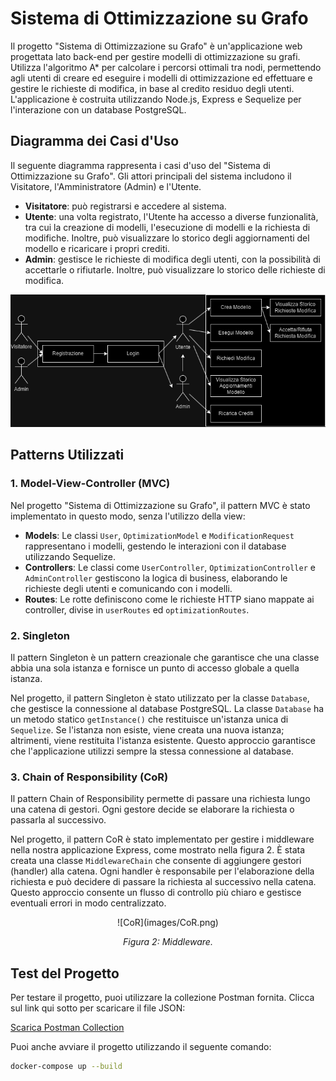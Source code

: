 # Sistema di Ottimizzazione su Grafo

Il progetto "Sistema di Ottimizzazione su Grafo" è un'applicazione web progettata lato back-end per gestire modelli di ottimizzazione su grafi. Utilizza l'algoritmo A* per calcolare i percorsi ottimali tra nodi, permettendo agli utenti di creare ed eseguire i modelli di ottimizzazione ed effettuare e gestire le richieste di modifica, in base al credito residuo degli utenti. L'applicazione è costruita utilizzando Node.js, Express e Sequelize per l'interazione con un database PostgreSQL.

## Diagramma dei Casi d'Uso

Il seguente diagramma rappresenta i casi d'uso del "Sistema di Ottimizzazione su Grafo". Gli attori principali del sistema includono il Visitatore, l'Amministratore (Admin) e l'Utente. 

- **Visitatore**: può registrarsi e accedere al sistema.
- **Utente**: una volta registrato, l'Utente ha accesso a diverse funzionalità, tra cui la creazione di modelli, l'esecuzione di modelli e la richiesta di modifiche. Inoltre, può visualizzare lo storico degli aggiornamenti del modello e ricaricare i propri crediti.
- **Admin**: gestisce le richieste di modifica degli utenti, con la possibilità di accettarle o rifiutarle. Inoltre, può visualizzare lo storico delle richieste di modifica.

<div align="center">

![Casi d'Uso](images/CasiDuso.png)

</div>


## Patterns Utilizzati

### 1. Model-View-Controller (MVC)

Nel progetto "Sistema di Ottimizzazione su Grafo", il pattern MVC è stato implementato in questo modo, senza l'utilizzo della view:
- **Models**: Le classi `User`, `OptimizationModel` e `ModificationRequest` rappresentano i modelli, gestendo le interazioni con il database utilizzando Sequelize.
- **Controllers**: Le classi come `UserController`, `OptimizationController` e `AdminController` gestiscono la logica di business, elaborando le richieste degli utenti e comunicando con i modelli.
- **Routes**: Le rotte definiscono come le richieste HTTP siano mappate ai controller, divise in `userRoutes` ed `optimizationRoutes`.

### 2. Singleton

Il pattern Singleton è un pattern creazionale che garantisce che una classe abbia una sola istanza e fornisce un punto di accesso globale a quella istanza.

Nel progetto, il pattern Singleton è stato utilizzato per la classe `Database`, che gestisce la connessione al database PostgreSQL. La classe `Database` ha un metodo statico `getInstance()` che restituisce un'istanza unica di `Sequelize`. Se l'istanza non esiste, viene creata una nuova istanza; altrimenti, viene restituita l'istanza esistente. Questo approccio garantisce che l'applicazione utilizzi sempre la stessa connessione al database.

### 3. Chain of Responsibility (CoR)

Il pattern Chain of Responsibility permette di passare una richiesta lungo una catena di gestori. Ogni gestore decide se elaborare la richiesta o passarla al successivo.

Nel progetto, il pattern CoR è stato implementato per gestire i middleware nella nostra applicazione Express, come mostrato nella figura 2. È stata creata una classe `MiddlewareChain` che consente di aggiungere gestori (handler) alla catena. Ogni handler è responsabile per l'elaborazione della richiesta e può decidere di passare la richiesta al successivo nella catena. Questo approccio consente un flusso di controllo più chiaro e gestisce eventuali errori in modo centralizzato.

<div align="center">
![CoR](images/CoR.png)

*Figura 2: Middleware.*
</div>

## Test del Progetto

Per testare il progetto, puoi utilizzare la collezione Postman fornita. Clicca sul link qui sotto per scaricare il file JSON:

[Scarica Postman Collection](.test/TestProgettoPA.postman_collection.json)

Puoi anche avviare il progetto utilizzando il seguente comando:

```bash
docker-compose up --build
